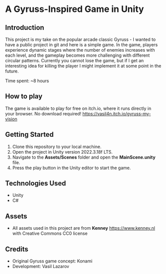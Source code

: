 # A Gyruss-Inspired Game in Unity


## Introduction
This project is my take on the popular arcade classic Gyruss - I wanted to have a public project in git and here is a simple game. In the game, players experience dynamic stages where the number of enemies increases with each level, and the gameplay becomes more challenging with different circular patterns. Currently you cannot lose the game, but if I get an interesting idea for killing the player I might implement it at some point in the future.
 
Time spent: ~8 hours

## How to play
The game is available to play for free on itch.io, where it runs directly in your browser. No download required!
https://vasil4n.itch.io/gyruss-my-vision
 
 
## Getting Started
1. Clone this repository to your local machine. 
2. Open the project in Unity version 2022.3.18f LTS. 
3. Navigate to the **Assets/Scenes** folder and open the **MainScene.unity** file. 
4. Press the play button in the Unity editor to start the game. 
 
## Technologies Used 
- Unity
- C# 
 
## Assets 
- All assets used in this project are from **Kenney** https://www.kenney.nl with Creative Commons CC0 license 
 
## Credits 
- Original Gyruss game concept: Konami 
- Development: Vasil Lazarov 
 


